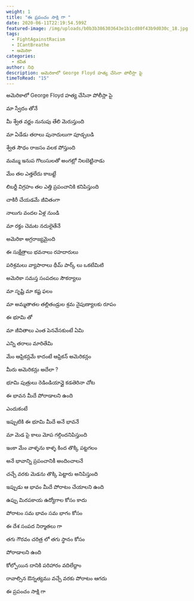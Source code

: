 ```yaml
---
weight: 1
title: "ఈ ప్రపంచం సాక్షి గా "
date: 2020-06-11T22:19:54.599Z
featured-image: /img/uploads/b0b3b386303643e1b1cd80f43b9d030c_18.jpg
tags:
  - FightAgainstRacism
  - ICantBreathe
  - అమెరికా
categories:
  - కవిత
author: నిధి
description: అమెరికాలో George Floyd హత్య చేసినా పోలీస్లా పై
timeToRead: "15"
---
```

అమెరికాలో George Floyd హత్య చేసినా పోలీస్లా పై <!--more-->

మా స్వేదం తోనే

మీ శ్వేత వర్ణం నునుపు తేలి మెరుస్తుంది

మా ఏడేడు తరాలు పునాదులుగా పూడ్చబడి

శ్వేత సౌధం రాజసం వలక పోస్తుంది

మమ్ము ఇనుప గొలుసులతో అంగట్లో నిలబెట్టినాడు

మేం తల ఎత్తలేదు కాబట్టే

లిబర్టీ విగ్రహం తల ఎత్తి ప్రపంచానికి కనిపిస్తుంది

చాకిరీ చేయడమే జీవితంగా

నాలుగు వందల ఏళ్ల నుండి

మా రక్తం చెమట నదులైతేనే

అమెరికా అగ్రరాజ్యమైంది

ఈ సుక్షేత్రాలు భవనాలు రహదారులు

పరిశ్రమలు వ్యాపారాలు థీమ్ పార్క్ లు ఒకటేమిటి

అమెరికా సమస్త సంపదలు సౌకర్యాలు

మా సృష్టి మా కష్ట ఫలం

మా అమ్మతాతల తల్లితండ్రుల శ్రమ నైపుణ్యాలకు రూపం

ఈ భూమి తో 

మా జీవితాలు ఎంత పెనవేసకుంటే  ఏమి

ఎన్ని తరాలు మారితేమి

మేం ఆఫ్రికన్లమే  కాదంటే ఆఫ్రికన్  అమెరికన్లం

మీరు అమెరికన్లు అదేలా ?

భూమి పుత్రులు రెడిండియాన్లై కడతెరినా చోట

ఈ భావన మీదే పోరాడాలని ఉంది

ఎందుకంటే

ఇప్పుటికి ఈ భూమి మీదే అనే భావనే

మా మెడ పై కాలు మోప గల్గిందనిపిస్తుంది

ఇంకా మేం వాళ్ళను కాళ్ళ కింద తొక్కి పట్టగలం

అనే భావాన్ని ప్రపంచానికీ అందించాలనే

చచ్చే వరకు మెడను తొక్కి పెట్టారు అనిపిస్తుంది

ఇప్పుడు ఆ భావం మీదే పోరాటం చేయాలని ఉంది

ఉప్పు మిరపకాయ ఉద్యోగాల కోసం కాదు

పోరాటం సమ భావం సమ భాగం కోసం

ఈ దేశ సంపద నిర్మాతలు గా

తగు గౌరవం చరిత్ర లో తగు స్థానం కోసం 

పోరాడాలని ఉంది

కోల్పోయిన దానికి పరిహారం వదిలేద్దాం

రావాల్సిన ఔన్నత్యము వచ్చే వరకు పోరాటం ఆగదు

ఈ ప్రపంచం సాక్షి గా